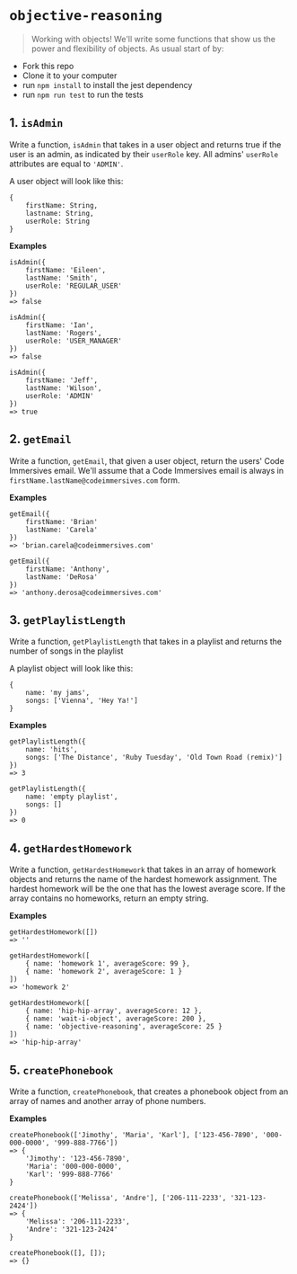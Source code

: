 # `objective-reasoning`

> Working with objects! We'll write some functions that show us the power and flexibility of objects. As usual start of by:
* Fork this repo
* Clone it to your computer
* run `npm install` to install the jest dependency
* run `npm run test` to run the tests

## 1. `isAdmin`

Write a function, `isAdmin` that takes in a user object and returns true if the user is an admin,
as indicated by their `userRole` key. All admins' `userRole` attributes are equal to `'ADMIN'`.

A user object will look like this:
```
{
    firstName: String,
    lastname: String,
    userRole: String
}
```

**Examples**
```
isAdmin({
    firstName: 'Eileen',
    lastName: 'Smith',
    userRole: 'REGULAR_USER'
})
=> false

isAdmin({
    firstName: 'Ian',
    lastName: 'Rogers', 
    userRole: 'USER_MANAGER'
})
=> false

isAdmin({
    firstName: 'Jeff',
    lastName: 'Wilson', 
    userRole: 'ADMIN'
})
=> true
```

## 2. `getEmail`

Write a function, `getEmail`, that given a user object, return the users' Code Immersives email. We'll assume that
a Code Immersives email is always in `firstName.lastName@codeimmersives.com` form.

**Examples**
```
getEmail({
    firstName: 'Brian'
    lastName: 'Carela'
})
=> 'brian.carela@codeimmersives.com'

getEmail({
    firstName: 'Anthony',
    lastName: 'DeRosa'
})
=> 'anthony.derosa@codeimmersives.com'
```

## 3. `getPlaylistLength`

Write a function, `getPlaylistLength` that takes in a playlist and returns the number of songs in the playlist

A playlist object will look like this:
```
{
    name: 'my jams',
    songs: ['Vienna', 'Hey Ya!']
}
```

**Examples**
```
getPlaylistLength({
    name: 'hits',
    songs: ['The Distance', 'Ruby Tuesday', 'Old Town Road (remix)']
})
=> 3

getPlaylistLength({
    name: 'empty playlist',
    songs: []
})
=> 0
```

## 4. `getHardestHomework`

Write a function, `getHardestHomework` that takes in an array of homework objects and returns the name of 
the hardest homework assignment. The hardest homework will be the one that has the lowest average score. If the array contains no homeworks, return an empty string.

**Examples**

```
getHardestHomework([])
=> ''

getHardestHomework([
    { name: 'homework 1', averageScore: 99 },
    { name: 'homework 2', averageScore: 1 }
])
=> 'homework 2'

getHardestHomework([
    { name: 'hip-hip-array', averageScore: 12 },
    { name: 'wait-i-object', averageScore: 200 },
    { name: 'objective-reasoning', averageScore: 25 }
])
=> 'hip-hip-array'
```

## 5. `createPhonebook`

Write a function, `createPhonebook`, that creates a phonebook object from an array of names
and another array of phone numbers.

**Examples**
```
createPhonebook(['Jimothy', 'Maria', 'Karl'], ['123-456-7890', '000-000-0000', '999-888-7766'])
=> {
    'Jimothy': '123-456-7890',
    'Maria': '000-000-0000',
    'Karl': '999-888-7766'
}

createPhonebook(['Melissa', 'Andre'], ['206-111-2233', '321-123-2424'])
=> {
    'Melissa': '206-111-2233',
    'Andre': '321-123-2424'
}

createPhonebook([], []);
=> {}
```

